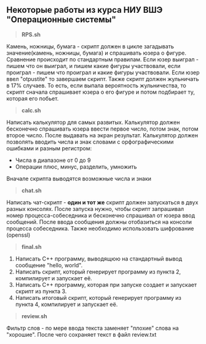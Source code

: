 ## Некоторые работы из курса НИУ ВШЭ "Операционные системы"

>**RPS.sh**

Камень, ножницы, бумага - скрипт должен в цикле загадывать значение(камень, ножницы, бумага) и спрашивать юзера о фигуре. Сравнение происходит по стандартным правилам. 
Если юзер выиграл - пишем что он выиграл, и пишем какие фигуры участвовали, если проиграл - пишем что проиграл и какие фигуры участвовали.
Если юзер ввел "otpustite" то завершаем скрипт.
Также скрипт должен жульничать в 17% случаев. То есть, если выпала вероятность жульничества, то скрипт сначала спрашивает юзера о его фигуре и потом подбирает ту, которая его побьет.


>**calc.sh**

Написать калькулятор для самых развитых.
Калькулятор должен бесконечно спрашивать юзера ввести первое число, потом знак, потом второе число. После выдавать на экран результат.
Калькулятор должен позволять вводить числа и знак словами с орфографическими ошибками и разным регистром:
- Числа в диапазоне от 0 до 9
- Операции плюс, минус, разделить, умножить

Вначале скрипта выводятся возможные числа и знаки


>**chat.sh**

Напиcать чат-скрипт - **один и тот же** скрипт должен запускаться в двух разных консолях. После запуска нужно, чтобы скрипт запрашивал номер процесса-собеседника и бесконечно спрашивал от юзера ввод сообщений. После ввода сообщения должны отобазиться на консоли процесса собеседника.
Также необходимо использовать шифрование (openssl)


>**final.sh**

1) Написать C++ программу, выводящюю на стандартный вывод сообщение "hello, world".
2) Написать скрипт, который генерирует программу из пункта 2, компилирует и запускает её.
3) Написать C++ программу, которая при запуске создает и запускает скрипт из пункта 3.
4) Написать итоговый скрипт, который генерирует программу из пункта 4, компилирует и запускает её.


>**review.sh**

Фильтр слов - по мере ввода текста заменяет "плохие" слова на "хорошие". После чего сохраняет текст в файл review.txt
